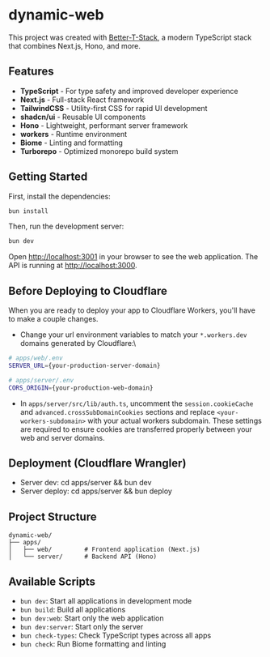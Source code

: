 # dynamic-web

This project was created with [Better-T-Stack](https://github.com/AmanVarshney01/create-better-t-stack), a modern TypeScript stack that combines Next.js, Hono, and more.

## Features

- **TypeScript** - For type safety and improved developer experience
- **Next.js** - Full-stack React framework
- **TailwindCSS** - Utility-first CSS for rapid UI development
- **shadcn/ui** - Reusable UI components
- **Hono** - Lightweight, performant server framework
- **workers** - Runtime environment
- **Biome** - Linting and formatting
- **Turborepo** - Optimized monorepo build system

## Getting Started

First, install the dependencies:

```bash
bun install
```

Then, run the development server:

```bash
bun dev
```

Open [http://localhost:3001](http://localhost:3001) in your browser to see the web application.
The API is running at [http://localhost:3000](http://localhost:3000).

## Before Deploying to Cloudflare

When you are ready to deploy your app to Cloudflare Workers, you'll have to make a couple changes.
- Change your url environment variables to match your `*.workers.dev` domains generated by Cloudflare:\

```bash
# apps/web/.env
SERVER_URL={your-production-server-domain}

# apps/server/.env
CORS_ORIGIN={your-production-web-domain}

```

- In `apps/server/src/lib/auth.ts`, uncomment the `session.cookieCache` and `advanced.crossSubDomainCookies` sections and replace `<your-workers-subdomain>` with your actual workers subdomain. These settings are required to ensure cookies are transferred properly between your web and server domains.

## Deployment (Cloudflare Wrangler)

- Server dev: cd apps/server && bun dev
- Server deploy: cd apps/server && bun deploy

## Project Structure

```
dynamic-web/
├── apps/
│   ├── web/         # Frontend application (Next.js)
│   └── server/      # Backend API (Hono)
```

## Available Scripts

- `bun dev`: Start all applications in development mode
- `bun build`: Build all applications
- `bun dev:web`: Start only the web application
- `bun dev:server`: Start only the server
- `bun check-types`: Check TypeScript types across all apps
- `bun check`: Run Biome formatting and linting
